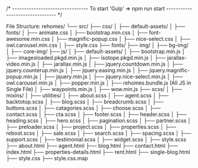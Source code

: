 /* --------------------------------
To start 'Gulp' => npm run start
-------------------------------- */

File Structure:
rehomes/
└── src/
    ├── css/
    │   ├── default-assets/
    │   ├── fonts/
    │   ├── animate.css
    │   ├── bootstrap.min.css
    │   ├── font-awesome.min.css
    │   ├── magnific-popup.css
    │   ├── nice-select.css
    │   ├── owl.carousel.min.css
    │   ├── style.css
    ├── fonts/
    ├── img/
    │   ├── bg-img/
    │   ├── core-img/
    ├── js/
    │   ├── default-assets/
    │   ├── bootstrap.min.js
    │   ├── imagesloaded.pkgd.min.js
    │   ├── isotope.pkgd.min.js
    │   ├── jarallax-video.min.js
    │   ├── jarallax.min.js
    │   ├── jquery.countdown.min.js
    │   ├── jquery.counterup.min.js
    │   ├── jquery.easing.min.js
    │   ├── jquery.magnific-popup.min.js
    │   ├── jquery.min.js
    │   ├── jquery.nice-select.min.js
    │   ├── owl.carousel.min.js
    │   ├── popper.min.js
    │   ├── rehomes.bundle.js (All JS in Single File)
    │   ├── waypoints.min.js
    │   ├── wow.min.js
    ├── scss/
    │   ├── mixins/
    │   ├── utilities/
    │   ├── about.scss
    │   ├── agent.scss
    │   ├── backtotop.scss
    │   ├── blog.scss
    │   ├── breadcrumb.scss
    │   ├── buttons.scss
    │   ├── catagories.scss
    │   ├── choose.scss
    │   ├── contact.scss
    │   ├── cta.scss
    │   ├── footer.scss
    │   ├── header.scss
    │   ├── heading.scss
    │   ├── hero.scss
    │   ├── pagination.scss
    │   ├── partner.scss
    │   ├── preloader.scss
    │   ├── project.scss
    │   ├── properties.scss
    │   ├── reboot.scss
    │   ├── sale.scss
    │   ├── search.scss
    │   ├── spacing.scss
    │   ├── support.scss
    │   ├── testimonial.scss
    │   ├── widget.scss
    │   ├── style.scss
    ├── about.html
    ├── agent.html
    ├── blog.html
    ├── contact.html
    ├── index.html
    ├── properties-details.html
    ├── rent.html
    ├── single-blog.html
    ├── style.css
    ├── style.css.map